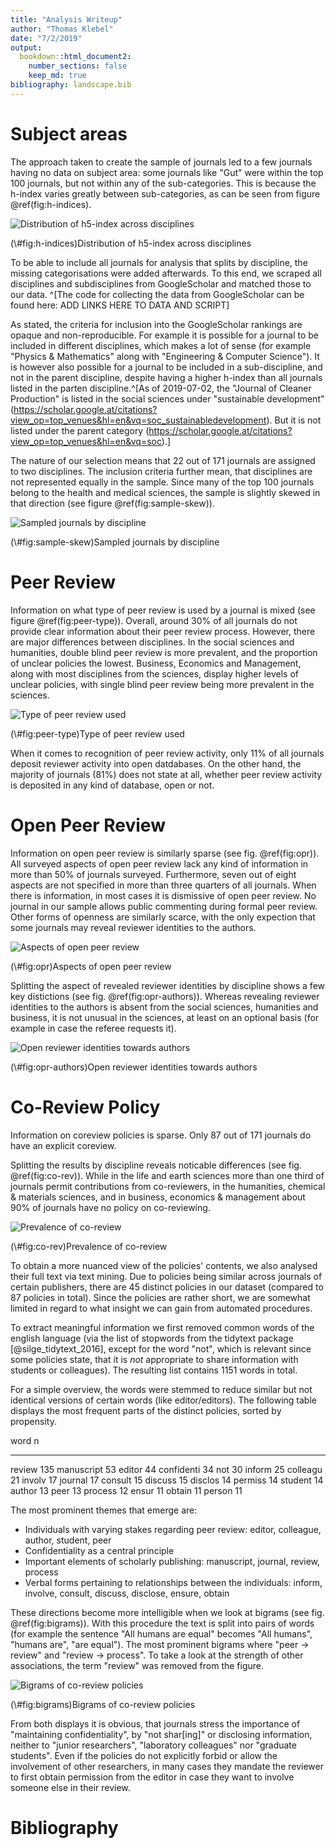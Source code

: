 ```yaml
---
title: "Analysis Writeup"
author: "Thomas Klebel"
date: "7/2/2019"
output: 
  bookdown::html_document2:
    number_sections: false
    keep_md: true
bibliography: landscape.bib
---
```






# Subject areas
The approach taken to create the sample of journals led to a few journals 
having no data on subject area: some journals like "Gut" were within the top
100 journals, but not within any of the sub-categories. This is because the
h-index varies greatly between sub-categories, as can be seen from figure 
\@ref(fig:h-indices).

<div class="figure">
<img src="12-analysis-writeup_files/figure-html/h-indices-1.png" alt="Distribution of h5-index across disciplines"  />
<p class="caption">(\#fig:h-indices)Distribution of h5-index across disciplines</p>
</div>

To be able to include all journals for analysis that splits by discipline, the
missing categorisations were added afterwards. To this end, we scraped all 
disciplines and subdisciplines from GoogleScholar and matched those to our data.
^[The code for collecting the data from GoogleScholar can be found here:
ADD LINKS HERE TO DATA AND SCRIPT]

As stated, the criteria for inclusion into the GoogleScholar rankings are opaque
and non-reproducible. For example it is possible for a journal to be included in
different disciplines, which makes a lot of sense
(for example "Physics & Mathematics" along with 
"Engineering & Computer Science"). It is however also possible for a journal to
be included in a sub-discipline, and not in the parent discipline, despite 
having a higher h-index than all journals listed in the parten discipline.^[As
of 2019-07-02, the "Journal of Cleaner Production" is listed in the social 
sciences under "sustainable development"
(https://scholar.google.at/citations?view_op=top_venues&hl=en&vq=soc_sustainabledevelopment). 
But it is not listed under the parent category 
(https://scholar.google.at/citations?view_op=top_venues&hl=en&vq=soc).]





The nature of our selection means that 
22 out of 171 journals are assigned to two
disciplines. The inclusion criteria further mean, that disciplines are not 
represented equally in the sample. Since many of the top 100 journals belong to 
the health and medical sciences, the sample is slightly skewed in that direction
(see figure \@ref(fig:sample-skew)).


<div class="figure">
<img src="12-analysis-writeup_files/figure-html/sample-skew-1.png" alt="Sampled journals by discipline"  />
<p class="caption">(\#fig:sample-skew)Sampled journals by discipline</p>
</div>


# Peer Review


Information on what type of peer review is used by a journal is mixed 
(see figure \@ref(fig:peer-type)).
Overall, around 30% of all journals do not provide clear information
about their peer review process. However, there are major differences between 
disciplines. In the social sciences and humanities, double blind peer review is
more prevalent, and the proportion of unclear policies the lowest. Business,
Economics and Management, along with most disciplines from the sciences, display
higher levels of unclear policies, with single blind peer review being more 
prevalent in the sciences.

<div class="figure">
<img src="12-analysis-writeup_files/figure-html/peer-type-1.png" alt="Type of peer review used"  />
<p class="caption">(\#fig:peer-type)Type of peer review used</p>
</div>




When it comes to recognition of peer review activity, only 11% of
all journals deposit reviewer activity into open datdabases. On the other hand,
the majority of journals (81%) does not state at all, whether peer 
review activity is deposited in any kind of database, open or not. 

# Open Peer Review


Information on open peer review is similarly sparse (see fig. \@ref(fig:opr)). 
All surveyed aspects of 
open peer review lack any kind of information in more than 50% of journals 
surveyed.
Furthermore, seven out of eight aspects are not specified in more than three 
quarters of all journals. When there is information, in most cases it is 
dismissive of open peer review. No journal in our sample allows public 
commenting during formal peer review. Other forms of openness are similarly 
scarce, with the only expection that some journals may reveal reviewer 
identities to the authors.

<div class="figure">
<img src="12-analysis-writeup_files/figure-html/opr-1.png" alt="Aspects of open peer review"  />
<p class="caption">(\#fig:opr)Aspects of open peer review</p>
</div>

Splitting the aspect of revealed reviewer identities by discipline shows a few
key distictions (see fig. \@ref(fig:opr-authors)). Whereas revealing reviewer
identities to the authors is absent from the social sciences, humanities and
business, it is not unusual in the sciences, at least on an optional basis 
(for example in case the referee requests it).


<div class="figure">
<img src="12-analysis-writeup_files/figure-html/opr-authors-1.png" alt="Open reviewer identities towards authors"  />
<p class="caption">(\#fig:opr-authors)Open reviewer identities towards authors</p>
</div>

# Co-Review Policy

Information on coreview policies is sparse. 
Only 87 out of 171 journals do have an
explicit coreview.

Splitting the results by discipline
reveals noticable differences (see fig. \@ref(fig:co-rev)).
While in the life and earth sciences more
than one third of journals permit contributions from co-reviewers, in the 
humanities, chemical & materials sciences, and in business, economics & 
management about 90% of journals have no policy on co-reviewing.

<div class="figure">
<img src="12-analysis-writeup_files/figure-html/co-rev-1.png" alt="Prevalence of co-review"  />
<p class="caption">(\#fig:co-rev)Prevalence of co-review</p>
</div>


To obtain a more nuanced view of the policies' contents, we also analysed their
full text via text mining. Due to policies being similar across journals of 
certain publishers, there are 45
distinct policies in our dataset (compared to 87 
policies in total). Since the policies are rather short, we are 
somewhat limited in regard to what insight we can gain from automated 
procedures.




To extract meaningful information we first removed common words of the english
language (via the list of stopwords from the tidytext package
[@silge_tidytext_2016], except for the word "not", which is relevant since some
policies state, that it is *not* appropriate to share information with students
or colleagues). The resulting list contains 1151 words in 
total. 

For a simple overview, the words were stemmed to reduce similar but not 
identical versions of certain words (like editor/editors).
The following table displays the most frequent parts of the distinct policies,
sorted by propensity.

word            n
-----------  ----
review        135
manuscript     53
editor         44
confidenti     34
not            30
inform         25
colleagu       21
involv         17
journal        17
consult        15
discuss        15
disclos        14
permiss        14
student        14
author         13
peer           13
process        12
ensur          11
obtain         11
person         11

The most prominent themes that emerge are:

- Individuals with varying stakes regarding peer review: editor, colleague, 
author, student, peer
- Confidentiality as a central principle
- Important elements of scholarly publishing: manuscript, journal, review, 
process
- Verbal forms pertaining to relationships between the individuals: inform,
involve, consult, discuss, disclose, ensure, obtain

These directions become more intelligible when we look at bigrams (see fig.
\@ref(fig:bigrams)). With this procedure the text is
split into pairs of words (for example the sentence "All humans are equal" 
becomes "All humans", "humans are", "are equal"). The most prominent bigrams 
where "peer -> review" and "review -> process". To take a look at the strength 
of other associations, the term "review" was removed from the figure.


<div class="figure">
<img src="12-analysis-writeup_files/figure-html/bigrams-1.png" alt="Bigrams of co-review policies"  />
<p class="caption">(\#fig:bigrams)Bigrams of co-review policies</p>
</div>

From both displays it is obvious, that journals stress the importance of 
"maintaining confidentiality", by "not shar[ing]" or disclosing information,
neither to "junior researchers", "laboratory colleagues" nor "graduate 
students". Even if the policies do not explicitly forbid or allow the 
involvement of other researchers, in many cases they mandate the reviewer to 
first obtain permission from the editor in case they want to involve someone
else in their review. 

# Bibliography

